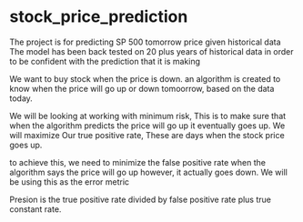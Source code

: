 # stock_price_prediction
The project is for predicting SP 500 tomorrow price given historical data
The model has been back tested on 20 plus years of historical data in order to be confident with the prediction that it is making

We want to buy stock when the price is down. an algorithm is created to know when the price will go up or down tomoorrow,
based on the data today.

We will be looking at working with minimum risk, This is to make sure that when the algorithm predicts the price will go up it eventually 
goes up. We will maximize Our true positive rate, These are days when the stock price goes up.

to achieve this, we need to minimize the false positive rate when the algorithm says the price will go up however, it actually
goes down. We will be using this as the error metric

Presion is the true positive rate divided by false positive rate plus true constant rate.
